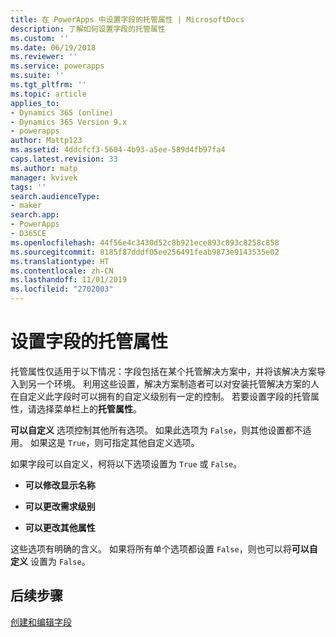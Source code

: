 ```yaml
---
title: 在 PowerApps 中设置字段的托管属性 | MicrosoftDocs
description: 了解如何设置字段的托管属性
ms.custom: ''
ms.date: 06/19/2018
ms.reviewer: ''
ms.service: powerapps
ms.suite: ''
ms.tgt_pltfrm: ''
ms.topic: article
applies_to:
- Dynamics 365 (online)
- Dynamics 365 Version 9.x
- powerapps
author: Mattp123
ms.assetid: 4ddcfcf3-5604-4b93-a5ee-589d4fb97fa4
caps.latest.revision: 33
ms.author: matp
manager: kvivek
tags: ''
search.audienceType:
- maker
search.app:
- PowerApps
- D365CE
ms.openlocfilehash: 44f56e4c3430d52c8b921ece893c893c8258c858
ms.sourcegitcommit: 8185f87dddf05ee256491feab9873e9143535e02
ms.translationtype: HT
ms.contentlocale: zh-CN
ms.lasthandoff: 11/01/2019
ms.locfileid: "2702003"
---
```

# <a name="set-managed-properties-for-fields"></a>设置字段的托管属性

<a name="BKMK_SettingManagedProperties"></a>   

 托管属性仅适用于以下情况：字段包括在某个托管解决方案中，并将该解决方案导入到另一个环境。 利用这些设置，解决方案制造者可以对安装托管解决方案的人在自定义此字段时可以拥有的自定义级别有一定的控制。 若要设置字段的托管属性，请选择菜单栏上的**托管属性**。  
  
 **可以自定义** 选项控制其他所有选项。 如果此选项为 `False`，则其他设置都不适用。 如果这是 `True`，则可指定其他自定义选项。  
  
 如果字段可以自定义，柯将以下选项设置为 `True` 或 `False`。  
  
- **可以修改显示名称**  
  
- **可以更改需求级别**  
  
- **可以更改其他属性**  
  
 这些选项有明确的含义。 如果将所有单个选项都设置 `False`，则也可以将**可以自定义** 设置为 `False`。  

 ## <a name="next-steps"></a>后续步骤

 [创建和编辑字段](create-edit-fields.md)
